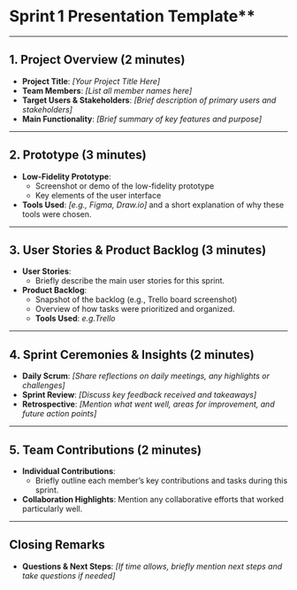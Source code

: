 
# Sprint 1 Presentation Template**

---

## 1. Project Overview (2 minutes)
   - **Project Title**: _[Your Project Title Here]_
   - **Team Members**: _[List all member names here]_
   - **Target Users & Stakeholders**: _[Brief description of primary users and stakeholders]_
   - **Main Functionality**: _[Brief summary of key features and purpose]_

---

## 2. Prototype (3 minutes)
   - **Low-Fidelity Prototype**:
     - Screenshot or demo of the low-fidelity prototype
     - Key elements of the user interface
   - **Tools Used**: _[e.g., Figma, Draw.io]_ and a short explanation of why these tools were chosen.

---

## 3. User Stories & Product Backlog (3 minutes)
   - **User Stories**: 
     - Briefly describe the main user stories for this sprint.
   - **Product Backlog**:
     - Snapshot of the backlog (e.g., Trello board screenshot)
     - Overview of how tasks were prioritized and organized.
     - **Tools Used**: _e.g.Trello_

---

## 4. Sprint Ceremonies & Insights (2 minutes)
   - **Daily Scrum**: _[Share reflections on daily meetings, any highlights or challenges]_
   - **Sprint Review**: _[Discuss key feedback received and takeaways]_
   - **Retrospective**: _[Mention what went well, areas for improvement, and future action points]_

---

## 5. Team Contributions (2 minutes)
   - **Individual Contributions**:
     - Briefly outline each member’s key contributions and tasks during this sprint.
   - **Collaboration Highlights**: Mention any collaborative efforts that worked particularly well.

---

## Closing Remarks
   - **Questions & Next Steps**: _[If time allows, briefly mention next steps and take questions if needed]_

